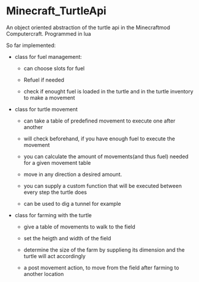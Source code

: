 # Minecraft_TurtleApi
An object oriented abstraction of the turtle api in the Minecraftmod Computercraft. Programmed in lua

So far implemented:

- class for fuel management:

   - can choose slots for fuel
  
   - Refuel if needed
  
   - check if enought fuel is loaded in the turtle and in the turtle inventory to make a movement
  
- class for  turtle movement

   - can take a table of predefined movement to execute one after another
  
   - will check beforehand, if you have enough fuel to execute the movement

   - you can calculate the amount of movements(and thus fuel) needed for a given movement table
   - move in any direction a desired amount.

   - you can supply a custom function that will be executed between every step the turtle does

   - can be used to dig a tunnel for example
      
- class for farming with the turtle

   - give a table of movements to walk to the field
  
   - set the heigth and width of the field
  
   - determine the size of the farm by supplieng its dimension and the turtle will act accordingly
  
   - a post movement action, to move from the field after farming to another location
